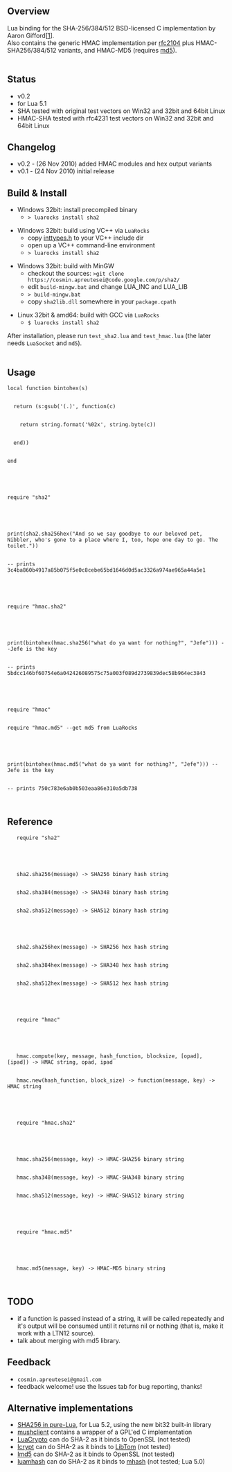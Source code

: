 ## Overview ##
Lua binding for the SHA-256/384/512 BSD-licensed C implementation by Aaron Gifford[[1](http://www.aarongifford.com/computers/sha.html)].<br>Also contains the generic HMAC implementation per <a href='http://tools.ietf.org/html/rfc2104'>rfc2104</a> plus HMAC-SHA256/384/512 variants, and HMAC-MD5 (requires <a href='http://www.keplerproject.org/md5/'>md5</a>).<br>
<br>
<h2>Status</h2>
<ul><li>v0.2<br>
</li><li>for Lua 5.1<br>
</li><li>SHA tested with original test vectors on Win32 and 32bit and 64bit Linux<br>
</li><li>HMAC-SHA tested with rfc4231 test vectors on Win32 and 32bit and 64bit Linux</li></ul>

<h2>Changelog</h2>
<ul><li>v0.2 - (26 Nov 2010) added HMAC modules and hex output variants<br>
</li><li>v0.1 - (24 Nov 2010) initial release</li></ul>

<h2>Build & Install</h2>
<ul><li>Windows 32bit: install precompiled binary<br>
<ul><li><code>&gt; luarocks install sha2</code></li></ul></li></ul>

<ul><li>Windows 32bit: build using VC++ via <code>LuaRocks</code>
<ul><li>copy <a href='http://msinttypes.googlecode.com/svn/trunk/inttypes.h'>inttypes.h</a> to your VC++ include dir<br>
</li><li>open up a VC++ command-line environment<br>
</li><li><code>&gt; luarocks install sha2</code></li></ul></li></ul>

<ul><li>Windows 32bit: build with MinGW<br>
<ul><li>checkout the sources: <code>&gt;git clone https://cosmin.apreutesei@code.google.com/p/sha2/</code>
</li><li>edit <code>build-mingw.bat</code> and change LUA_INC and LUA_LIB<br>
</li><li><code>&gt; build-mingw.bat</code>
</li><li>copy <code>sha2lib.dll</code> somewhere in your <code>package.cpath</code></li></ul></li></ul>

<ul><li>Linux 32bit & amd64: build with GCC via <code>LuaRocks</code>
<ul><li><code>$ luarocks install sha2</code></li></ul></li></ul>

After installation, please run <code>test_sha2.lua</code> and <code>test_hmac.lua</code> (the later needs <code>LuaSocket</code> and <code>md5</code>).<br>
<br>
<h2>Usage</h2>
<pre><code>local function bintohex(s)<br>
  return (s:gsub('(.)', function(c)<br>
    return string.format('%02x', string.byte(c))<br>
  end))<br>
end <br>
<br>
require "sha2"<br>
<br>
print(sha2.sha256hex("And so we say goodbye to our beloved pet, Nibbler, who's gone to a place where I, too, hope one day to go. The toilet."))<br>
-- prints 3c4ba860b4917a85b075f5e0c8cebe65bd1646d0d5ac3326a974ae965a44a5e1<br>
<br>
require "hmac.sha2"<br>
<br>
print(bintohex(hmac.sha256("what do ya want for nothing?", "Jefe"))) --Jefe is the key<br>
-- prints 5bdcc146bf60754e6a042426089575c75a003f089d2739839dec58b964ec3843<br>
<br>
require "hmac"<br>
require "hmac.md5" --get md5 from LuaRocks<br>
<br>
print(bintohex(hmac.md5("what do ya want for nothing?", "Jefe"))) --Jefe is the key<br>
-- prints 750c783e6ab0b503eaa86e310a5db738<br>
</code></pre>

<h2>Reference</h2>
<pre><code>   require "sha2"<br>
<br>
   sha2.sha256(message) -&gt; SHA256 binary hash string<br>
   sha2.sha384(message) -&gt; SHA348 binary hash string<br>
   sha2.sha512(message) -&gt; SHA512 binary hash string<br>
<br>
   sha2.sha256hex(message) -&gt; SHA256 hex hash string<br>
   sha2.sha384hex(message) -&gt; SHA348 hex hash string<br>
   sha2.sha512hex(message) -&gt; SHA512 hex hash string<br>
<br>
   require "hmac"<br>
<br>
   hmac.compute(key, message, hash_function, blocksize, [opad], [ipad]) -&gt; HMAC string, opad, ipad<br>
   hmac.new(hash_function, block_size) -&gt; function(message, key) -&gt; HMAC string<br>
<br>
   require "hmac.sha2"<br>
<br>
   hmac.sha256(message, key) -&gt; HMAC-SHA256 binary string<br>
   hmac.sha348(message, key) -&gt; HMAC-SHA348 binary string<br>
   hmac.sha512(message, key) -&gt; HMAC-SHA512 binary string<br>
<br>
   require "hmac.md5"<br>
<br>
   hmac.md5(message, key) -&gt; HMAC-MD5 binary string<br>
</code></pre>

<h2>TODO</h2>
<ul><li>if a function is passed instead of a string, it will be called repeatedly and it's output will be consumed until it returns nil or nothing (that is, make it work with a LTN12 source).<br>
</li><li>talk about merging with md5 library.</li></ul>

<h2>Feedback</h2>

<ul><li><code>cosmin.apreutesei@gmail.com</code>
</li><li>feedback welcome! use the Issues tab for bug reporting, thanks!</li></ul>

<h2>Alternative implementations</h2>
<ul><li><a href='http://lua-users.org/wiki/SecureHashAlgorithm'>SHA256 in pure-Lua</a>, for Lua 5.2, using the new bit32 built-in library<br>
</li><li><a href='http://www.gammon.com.au/mushclient/mushclient.htm'>mushclient</a> contains a wrapper of a GPL'ed C implementation<br>
</li><li><a href='http://luacrypto.luaforge.net/'>LuaCrypto</a> can do SHA-2 as it binds to OpenSSL (not tested)<br>
</li><li><a href='http://www.eder.us/projects/lcrypt/'>lcrypt</a> can do SHA-2 as it binds to <a href='http://libtom.org/'>LibTom</a> (not tested)<br>
</li><li><a href='http://www.tecgraf.puc-rio.br/~lhf/ftp/lua/#lmd5'>lmd5</a> can do SHA-2 as it binds to OpenSSL (not tested)<br>
</li><li><a href='http://lua-users.org/files/wiki_insecure/users/tnodir/'>luamhash</a> can do SHA-2 as it binds to <a href='http://mhash.sourceforge.net/'>mhash</a> (not tested; Lua 5.0)
